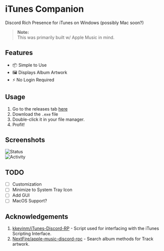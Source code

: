 # iTunes Companion

Discord Rich Presence for iTunes on Windows (possibly Mac soon?)

> **Note:**  
> This was primarily built w/ Apple Music in mind.

## Features

- 📦 Simple to Use
- 🖼️ Displays Album Artwork
- ⚡ No Login Required

## Usage

1. Go to the releases tab [here](https://github.com/melike2d/itunes-presence/releases)
2. Download the `.exe` file
3. Double-click it in your file manager.
4. Profit!

## Screenshots

![Status](https://img.2d.gay/1de27b4d.png)  
![Activity](https://img.2d.gay/0d1a0745.png)  

## TODO

- [ ] Customization
- [ ] Minimize to System Tray Icon
- [ ] Add GUI
- [ ] MacOS Support?

## Acknowledgements

1. [kkevinm/iTunes-Discord-RP](https://github.com/kkevinm/iTunes-Discord-RP) - Script used for interfacing with the iTunes Scripting Interface.
2. [NextFire/apple-music-discord-rpc](https://github.com/NextFire/apple-music-discord-rpc) - Search album methods for Track artwork.
